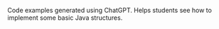 Code examples generated using ChatGPT. Helps students see how to implement some basic Java structures.
